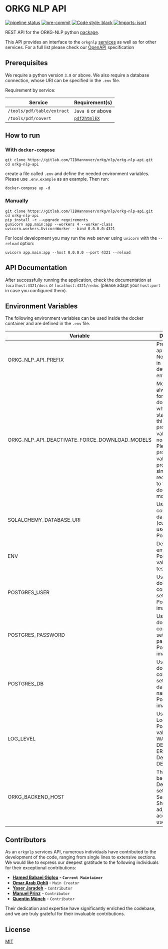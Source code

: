 # ORKG NLP API

[![pipeline status](https://gitlab.com/TIBHannover/orkg/nlp/orkg-nlp-api/badges/main/pipeline.svg)](https://gitlab.com/TIBHannover/orkg/nlp/orkg-nlp-api/-/commits/main)
[![pre-commit](https://img.shields.io/badge/pre--commit-enabled-brightgreen?logo=pre-commit)](https://github.com/pre-commit/pre-commit)
[![Code style: black](https://img.shields.io/badge/code%20style-black-000000.svg)](https://github.com/psf/black)
[![Imports: isort](https://img.shields.io/badge/%20imports-isort-%231674b1?style=flat&labelColor=ef8336)](https://pycqa.github.io/isort/)

REST API for the ORKG-NLP python [package](https://orkg-nlp-pypi.readthedocs.io/en/latest/).

This API provides an interface to the `orkgnlp`
[services](https://orkg-nlp-pypi.readthedocs.io/en/latest/services/services.html)
as well as for other services. For a full list please check our
[OpenAPI](https://gitlab.com/TIBHannover/orkg/nlp/orkg-nlp-api/-/blob/1-migrate-nlp-services-convert-pdf/openapi.json) specification

## Prerequisites

We require a python version `3.8` or above.
We also require a database connection, whose URI can be specified in the ``.env`` file.

Requirement by service:

| Service                    | Requirement(s)                                           |
|----------------------------|----------------------------------------------------------|
| `/tools/pdf/table/extract` | `Java 8` or above                                        |
| `/tools/pdf/covert`        | [`pdf2htmlEX`](https://github.com/pdf2htmlEX/pdf2htmlEX) |

## How to run

### With ``docker-compose``

```commandline
git clone https://gitlab.com/TIBHannover/orkg/nlp/orkg-nlp-api.git
cd orkg-nlp-api
```

create a file called `.env` and define the needed environment variables.
Please use `.env.example` as an example. Then run:

```commandline
docker-compose up -d
```

### Manually
```commandline
git clone https://gitlab.com/TIBHannover/orkg/nlp/orkg-nlp-api.git
cd orkg-nlp-api
pip install -r --upgrade requirements
gunicorn app.main:app --workers 4 --worker-class uvicorn.workers.UvicornWorker --bind 0.0.0.0:4321
```
For local development you may run the web server using ``uvicorn`` with the ``--reload`` option:

```commandline
uvicorn app.main:app --host 0.0.0.0 --port 4321 --reload
```

## API Documentation
After successfully running the application, check the documentation at `localhost:4321/docs`
or `localhost:4321/redoc` (please adapt your `host:port` in case you configured them).


## Environment Variables
The following environment variables can be used inside the docker container
and are defined in the `.env` file.

| Variable                                      | Description                                                                                                                                                                                                                         |
|-----------------------------------------------|-------------------------------------------------------------------------------------------------------------------------------------------------------------------------------------------------------------------------------------|
| ORKG_NLP_API_PREFIX                           | Prefix of the app routes. Not preferable in development environment                                                                                                                                                                 |
| ORKG_NLP_API_DEACTIVATE_FORCE_DOWNLOAD_MODELS | Models will always be force-downloaded when the app starts unless this variable is provided. Its value does not matter. Please do not provide the value in production, since it's recommended to freshly download all models again. |
| SQLALCHEMY_DATABASE_URI                       | Used to connect to the database (currently we use PostgreSQL).                                                                                                                                                                      |
| ENV                                           | Deployment environment. Possible values: [dev, test, prod]                                                                                                                                                                          |
| POSTGRES_USER                                 | Used by docker-compose to set the user of PostgreSQL image                                                                                                                                                                          |
| POSTGRES_PASSWORD                             | Used by docker-compose to set the password of PostgreSQL image                                                                                                                                                                      |
| POSTGRES_DB                                   | Used by docker-compose to set the database name of PostgreSQL image                                                                                                                                                                 |
| LOG_LEVEL                                     | Used for the Logger. Possible values: [INFO, WARN, DEBUG, ERROR]. Defaults to DEBUG                                                                                                                                                 |
| ORKG_BACKEND_HOST                             | The ORKG backend host. Default value set to the Sandbox host. Should be adjusted accourding to usecase                                                                                                                              |

## Contributors

As an `orkgnlp` services API, numerous individuals have contributed to the development of the code, ranging from single lines to extensive sections. We would like to express our deepest gratitude to the following individuals for their exceptional contributions:
- **[Hamed Babaei Giglou](https://github.com/HamedBabaei) - `Current Maintainer`**
- **[Omar Arab Oghli](https://github.com/omar-araboghli)** - `Main Creator`
- **[Yaser Jaradeh](https://gitlab.com/YaserJaradeh)** - `Contributor`
- **[Manuel Prinz](https://gitlab.com/mprinz)** - `Contributor`
- **[Quentin Münch](https://gitlab.com/QuentinBot)** - `Contributor`

Their dedication and expertise have significantly enriched the codebase, and we are truly grateful for their invaluable contributions.

## License
[MIT](./LICENSE)

